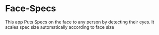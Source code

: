 # Face-Specs
This app Puts Specs on the face to any person by detecting their eyes. It scales spec size automatically according to face size
